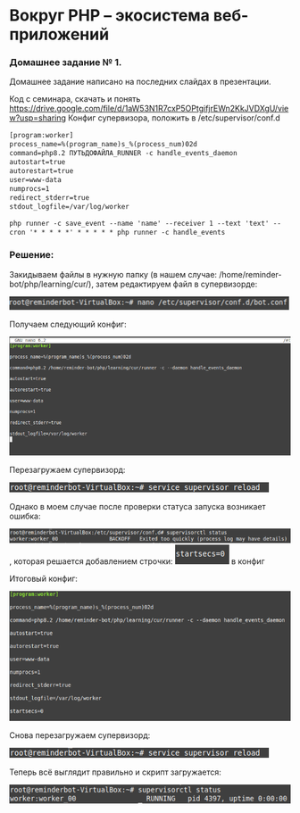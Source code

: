 # Вокруг PHP – экосистема веб-приложений

### Домашнее задание № 1.

Домашнее задание написано на последних слайдах в презентации.

Код с семинара, скачать и понять https://drive.google.com/file/d/1aW53N1R7cxP5OPtgifjrEWn2KkJVDXgU/view?usp=sharing
Конфиг супервизора, положить в /etc/supervisor/conf.d

```
[program:worker]
process_name=%(program_name)s_%(process_num)02d
command=php8.2 ПУТЬДОФАЙЛА_RUNNER -c handle_events_daemon
autostart=true
autorestart=true
user=www-data
numprocs=1
redirect_stderr=true
stdout_logfile=/var/log/worker
```

```
php runner -c save_event --name 'name' --receiver 1 --text 'text' --cron '* * * * *' * * * * * php runner -c handle_events
```

### Решение:

Закидываем файлы в нужную папку (в нашем случае: /home/reminder-bot/php/learning/cur/), затем редактируем файл в супервизорде:

![Скриншот1](Скриншоты/Безымянный.png)

Получаем следующий конфиг:

![Скриншот2](Скриншоты/Безымянный2.png)

Перезагружаем супервизорд:

![Скриншот3](Скриншоты/Безымянный3.png)

Однако в моем случае после проверки статуса запуска возникает ошибка:

![Скриншот4](Скриншоты/Безымянный4.png), которая решается добавлением строчки: ![Скриншот5](Скриншоты/Безымянный5.png) в конфиг

Итоговый конфиг:

![Скриншот6](Скриншоты/Безымянный6.png)

Снова перезагружаем супервизорд:

![Скриншот3](Скриншоты/Безымянный3.png)

Теперь всё выглядит правильно и скрипт загружается:

![Скриншот7](Скриншоты/Безымянный7.png)
